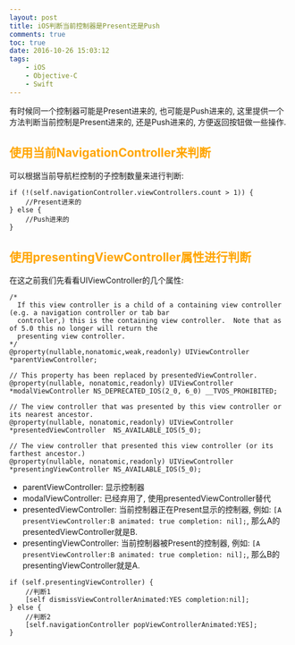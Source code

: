 ```yaml
---
layout: post
title: iOS判断当前控制器是Present还是Push
comments: true
toc: true
date: 2016-10-26 15:03:12
tags:
	- iOS
	- Objective-C
	- Swift
---
```


有时候同一个控制器可能是Present进来的, 也可能是Push进来的, 这里提供一个方法判断当前控制是Present进来的, 还是Push进来的, 方便返回按钮做一些操作.

<!--more-->

## <font color=orange>使用当前NavigationController来判断</font>
可以根据当前导航栏控制的子控制数量来进行判断: 
```objc
if (!(self.navigationController.viewControllers.count > 1)) {
    //Present进来的
} else {
    //Push进来的
}
```
## <font color=orange>使用presentingViewController属性进行判断</font>
在这之前我们先看看UIViewController的几个属性: 
```objc
/*
  If this view controller is a child of a containing view controller (e.g. a navigation controller or tab bar
  controller,) this is the containing view controller.  Note that as of 5.0 this no longer will return the
  presenting view controller.
*/
@property(nullable,nonatomic,weak,readonly) UIViewController *parentViewController;

// This property has been replaced by presentedViewController.
@property(nullable, nonatomic,readonly) UIViewController *modalViewController NS_DEPRECATED_IOS(2_0, 6_0) __TVOS_PROHIBITED;

// The view controller that was presented by this view controller or its nearest ancestor.
@property(nullable, nonatomic,readonly) UIViewController *presentedViewController  NS_AVAILABLE_IOS(5_0);

// The view controller that presented this view controller (or its farthest ancestor.)
@property(nullable, nonatomic,readonly) UIViewController *presentingViewController NS_AVAILABLE_IOS(5_0);

```
* parentViewController: 显示控制器
* modalViewController: 已经弃用了, 使用presentedViewController替代
* presentedViewController: 当前控制器正在Present显示的控制器, 例如: `[A presentViewController:B animated: true completion: nil];`, 那么A的presentedViewController就是B.
* presentingViewController: 当前控制器被Present的控制器, 例如: `[A presentViewController:B animated: true completion: nil];`, 那么B的presentingViewController就是A.

```objc
if (self.presentingViewController) {
    //判断1
    [self dismissViewControllerAnimated:YES completion:nil];
} else {
    //判断2
    [self.navigationController popViewControllerAnimated:YES];
}
```

